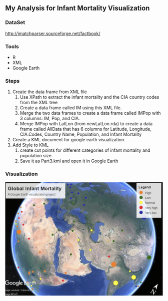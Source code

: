 ## My Analysis for Infant Mortality Visualization

### DataSet 
<http://jmatchparser.sourceforge.net/factbook/>

### Tools
*   R
*   XML
*   Google Earth

### Steps
1. Create the data frame from XML file
    1. Use XPath to extract the infant mortality and the CIA country codes from the XML tree
    2. Create a data frame called IM using this XML file.
    3. Merge the two data frames to create a data frame called IMPop with 3 columns: IM, Pop, and CIA.
    4. Merge IMPop with LatLon (from newLatLon.rda) to create a data frame called AllData that has 6 columns for Latitude, Longitude, CIA.Codes, Country Name, Population, and Infant Mortality
2. Create a KML document for google earth visualization.
3. Add Style to KML
    1. create cut points for different categories of infant mortality and population size.
    2. Save it as Part3.kml and open it in Google Earth
    
### Visualization
![alt text](https://github.com/lynnnyn/Data-Analysis/blob/master/Infant%20Mortality%20Visualization/infant.png)